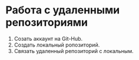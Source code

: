 # Работа с удаленными репозиториями
1. Созать аккаунт на Git-Hub.
2. Создать локальный ропозиторий.
3. Связать удаленный репозиторий с локальным.
